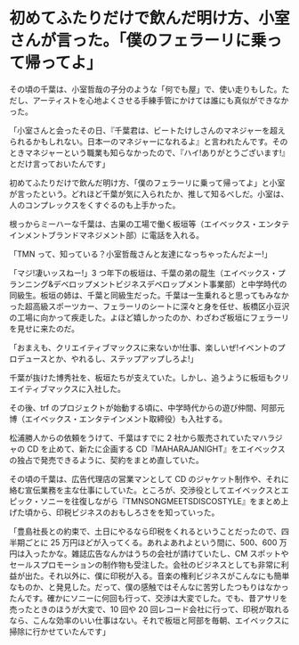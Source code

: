 # 初めてふたりだけで飲んだ明け方、小室さんが言った。「僕のフェラーリに乗って帰ってよ」

その頃の千葉は、小室哲哉の子分のような「何でも屋」で、使い走りもした。ただし、アーティストを心地よくさせる手練手管にかけては誰にも真似ができなかった。

「小室さんと会ったその日、『千葉君は、ビートたけしさんのマネジャーを超えられるかもしれない。日本一のマネジャーになれるよ』と言われたんです。そのときマネジャーという職業も知らなかったので、『ハイ!ありがとうございます!』とだけ言っておいたんです」

初めてふたりだけで飲んだ明け方、「僕のフェラーリに乗って帰ってよ」と小室が言ったという。どれほど千葉が気に入られたか、推して知るべしだ。小室は、人のコンプレックスをくすぐるのも上手かった。

根っからミーハーな千葉は、古巣の工場で働く板垣等（エイベックス・エンタテインメントブランドマネジメント部）に電話を入れる。

「TMN って、知っている？小室哲哉さんと友達になっちゃったんだよー!」

「マジ!凄いッスねー!」3 つ年下の板垣は、千葉の弟の龍生（エイベックス・プランニング&デベロップメントビジネスデベロップメント事業部）と中学時代の同級生。板垣の姉は、千葉と同級生だった。千葉は一生乗れると思ってもみなかった超高級スポーツカー、フェラーリのシートに深々と身を任せ、板橋区小豆沢の工場に向かって疾走した。よほど嬉しかったのか、わざわざ板垣にフェラーリを見せに来たのだ。

「おまえも、クリエイティブマックスに来ないか!仕事、楽しいぜ!イベントのプロデュースとか、やれるし、ステップアップしろよ!」

千葉が抜けた博秀社を、板垣たちが支えていた。しかし、追うように板垣もクリエイティブマックスに入社した。

その後、trf のプロジェクトが始動する頃に、中学時代からの遊び仲間、阿部元博（エイベックス・エンタテインメント取締役）も入社する。

松浦勝人からの依頼をうけて、千葉はすでに 2 社から販売されていたマハラジャの CD を止めて、新たに企画する CD『MAHARAJANIGHT』をエイベックスの独占で発売できるように、契約をまとめ直していた。

その頃の千葉は、広告代理店の営業マンとして CD のジャケット制作や、それに絡む宣伝業務を主な仕事にしていた。ところが、交渉役としてエイベックスとエピック・ソニーを往復しながら『TMNSONGMEETSDISCOSTYLE』をまとめ上げた頃から、印税ビジネスのおもしろさをを知っていった。

「豊島社長との約束で、土日にやるなら印税をくれるということだったので、四半期ごとに 25 万円ほどが入ってくる。あれよあれよという間に、500、600 万円は入ったかな。雑誌広告なんかはうちの会社が請けていたし、CM スポットやセールスプロモーションの制作物も受注した。会社のビジネスとしても非常に利益が出た。それ以外に、僕に印税が入る。音楽の権利ビジネスがこんなにも簡単なものか、と発見した。だって、僕の感触ではそんなに苦労したつもりはなかったんです。確かにソニーに何回も行って、交渉は大変でした。でも、昔アサリを売ったときのほうが大変で、10 回や 20 回レコード会社に行って、印税が取れるなら、こんな効率のいい仕事はない。それで板垣と阿部を毎朝、エイベックスに掃除に行かせていたんです」
